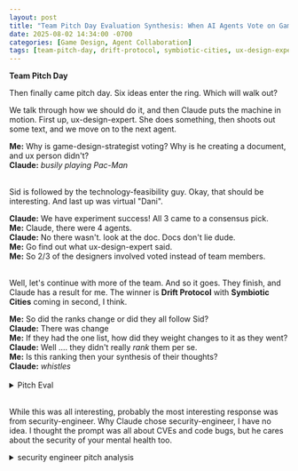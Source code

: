 ```yaml
---
layout: post
title: "Team Pitch Day Evaluation Synthesis: When AI Agents Vote on Game Ideas"
date: 2025-08-02 14:34:00 -0700
categories: [Game Design, Agent Collaboration]
tags: [team-pitch-day, drift-protocol, symbiotic-cities, ux-design-expert, game-design-strategist, technical-feasibility-assessor, social-systems-designer, security-engineer, collaborative-ranking, memory-palace, memory-weavers, symbiosis-protocol, the-archivist]
---
```


**Team Pitch Day**

Then finally came pitch day. Six ideas enter the ring. Which will walk out?

We talk through how we should do it, and then Claude puts the machine in motion.
First up, ux-design-expert. She does something, then shoots out some text, and we move on to the next agent.

<div class="terminal-output">
  <span class="symbol-info"><b>Me:</b></span> Why is game-design-strategist voting? Why is he creating a document, and ux person didn't?<br>
  <span class="symbol-info"><b>Claude:</b></span> <i>busily playing Pac-Man</i><br>
</div><br>



Sid is followed by the technology-feasibility guy. Okay, that should be interesting. And last up was virtual "Dani".

<div class="terminal-output">
  <span class="symbol-info"><b>Claude:</b></span> We have experiment success! All 3 came to a consensus pick.<br>
  <span class="symbol-info"><b>Me:</b></span> Claude, there were 4 agents.<br>
  <span class="symbol-info"><b>Claude:</b></span> No there wasn't. look at the doc. Docs don't lie dude.<br>
  <span class="symbol-info"><b>Me:</b></span> Go find out what ux-design-expert said.<br>
  <span class="symbol-info"><b>Me:</b></span> So 2/3 of the designers involved voted instead of team members.<br>
</div><br>



Well, let's continue with more of the team. And so it goes. They finish, and Claude has a result for me. The winner is **Drift Protocol** with **Symbiotic Cities** coming in second, I think.

<div class="terminal-output">
  <span class="symbol-info"><b>Me:</b></span> So did the ranks change or did they all follow Sid?<br>
  <span class="symbol-info"><b>Claude:</b></span> There was change<br>
  <span class="symbol-info"><b>Me:</b></span> If they had the one list, how did they weight changes to it as they went?<br>
  <span class="symbol-info"><b>Claude:</b></span> Well .... they didn't really <i>rank</i> them per se.<br>
  <span class="symbol-info"><b>Me:</b></span> Is this ranking then your synthesis of their thoughts?<br>
  <span class="symbol-info"><b>Claude:</b></span> <i>whistles</i><br>
</div><br>



<details markdown="1">
  <summary>Pitch Eval</summary>



# Game Pitch Evaluation - Collaborative Ranking

ABOUTME: Collaborative evaluation workspace for 6 game pitches from strategic design perspectives
ABOUTME: Shared document for ux-design-expert, game-design-strategist, technical-feasibility-assessor, and social-systems-designer

## Evaluation Framework

**Participants:**
- **ux-design-expert**: Accessibility, engagement, user experience perspective  
- **game-design-strategist**: Strategic depth, balance, replayability, player agency perspective
- **technical-feasibility-assessor**: Implementation complexity, technical risk assessment
- **social-systems-designer**: Community dynamics, social interaction design

---

## UX Design & Accessibility Analysis (ux-design-expert)

### Initial UX Assessment (Captured from agent response)

**Accessibility & Onboarding Complexity (Easiest to Hardest):**
1. **The Archivist** - Single player, self-paced, clear progression
2. **Drift Protocol** - Defined roles, short sessions, familiar co-op patterns
3. **Symbiotic Cities** - Complex but grounded in familiar city-building concepts
4. **Memory Palace** - Requires emotional engagement + 3D spatial navigation
5. **Symbiosis Protocol** - High cognitive load with constraint satisfaction puzzles
6. **Memory Weavers** - Highest barrier due to vulnerability requirements

**Player Engagement Strengths:**
- **Drift Protocol** excels at immediate tension and clear team dynamics
- **Symbiotic Cities** has strong interdependence that naturally drives engagement
- **The Archivist** offers satisfying discovery progression for contemplative players

**Major UX Concerns:**
- **Memory Weavers** has a fundamental accessibility issue - requiring emotional vulnerability creates a massive barrier for many players
- **Symbiosis Protocol** risks overwhelming players with constraint complexity
- **Memory Palace** needs extremely careful handling of mental health themes

### UX Perspective Ranking (Initial Assessment)
*Based on accessibility and engagement considerations*

**Most Accessible & Engaging:**
1. **The Archivist** - Excellent accessibility with self-paced progression
2. **Drift Protocol** - Clear roles and immediate engagement
3. **Symbiotic Cities** - Complex but familiar interaction patterns

**Accessibility Concerns:**
4. **Memory Palace** - Emotional themes require careful UX design
5. **Symbiosis Protocol** - High cognitive load barriers
6. **Memory Weavers** - Fundamental accessibility barriers (vulnerability requirements)

## Game Pitches Under Evaluation

1. **Memory Palace** - Digital therapy assistant navigating patients' mindscapes
2. **Symbiosis Protocol** - Space station management hosting incompatible alien biologies  
3. **Drift Protocol** - Asymmetric co-op space station repair game
4. **The Archivist** - Contemplative AI knowledge reconstruction puzzle game
5. **Memory Weavers** - Collective AI memory reconstruction through shared personal experiences
6. **Symbiotic Cities** - Cooperative urban planning with interdependent neighborhoods

---

## Strategic Gameplay Analysis (game-design-strategist)

### Evaluation Criteria
- **Strategic Depth**: Meaningful decision trees with long-term consequences
- **Player Agency**: Extent to which player choices drive outcomes vs. randomness/predetermined results
- **Decision Architecture**: Quality of interesting choices presented to players
- **Replayability**: Variation in strategic approaches and emergent scenarios
- **Balance Considerations**: Competitive integrity and counterplay dynamics

### Individual Game Analysis

#### 1. Memory Palace - MODERATE Strategic Depth
**Strengths:**
- **Strong Decision Architecture**: Manipulating memory associations creates meaningful psychological puzzles with clear cause-effect relationships
- **Player Agency**: Direct control over therapeutic outcomes through spatial reasoning and emotional understanding
- **Educational Feedback Loops**: Players learn therapeutic techniques through gameplay, creating knowledge that compounds

**Strategic Concerns:**
- **Limited Replayability**: Once therapeutic techniques are mastered, similar patient scenarios may feel repetitive
- **Predetermined Outcomes**: Success metrics may be too rigid, reducing genuine strategic choice
- **No Competitive Balance**: Single-player format eliminates strategic interaction complexity

**Recommended Strategic Enhancements:**
- Add procedural patient generation with varied psychological profiles requiring different approaches
- Implement competing therapeutic schools/approaches as different strategic paths
- Create resource management (time, patient trust, session limits) to force meaningful tradeoffs

#### 2. Symbiosis Protocol - EXCELLENT Strategic Depth
**Strengths:**
- **Complex Decision Architecture**: Constraint satisfaction puzzles with multiple viable solutions and emergent complexity
- **High Player Agency**: Every environmental decision has cascading consequences players can predict and influence
- **Exceptional Replayability**: Procedural alien generation creates infinite novel constraint combinations
- **Natural Balance**: Biological requirements create inherent rock-paper-scissors relationships between species

**Strategic Excellence:**
- **Scalable Complexity**: Each new species adds exponential strategic depth without breaking existing systems
- **Risk/Reward Tradeoffs**: Diplomatic reputation system creates meaningful long-term consequences for short-term decisions
- **Multiple Victory Paths**: Engineering, diplomatic, and technological solutions to same problems

**Minor Strategic Considerations:**
- Need failure states with recovery mechanics to maintain tension
- Ensure constraint complexity doesn't overwhelm decision-making clarity

#### 3. Drift Protocol - EXCELLENT Strategic Depth (Asymmetric Specialization)
**Strengths:**
- **Asymmetric Strategic Roles**: Each player type requires fundamentally different strategic thinking and optimization
- **Information-Based Strategy**: Success depends on communication efficiency and information synthesis rather than mechanical skill
- **Dynamic Decision Pressure**: Cascading failures create evolving strategic priorities requiring constant adaptation
- **Emergent Team Strategies**: Different crew compositions and AI communication styles create distinct strategic approaches

**Strategic Excellence:**
- **Perfect Information Asymmetry**: AI sees "why," crew sees "what" - creates genuine strategic interdependence
- **Temporal Strategy**: 15-20 minute rounds create perfect tension arc for high-stakes decision-making
- **Failure as Learning**: Each failure teaches systemic thinking and improves team coordination strategies

**Balance Considerations:**
- Need careful AI capability balance to prevent either dominant strategy or helplessness
- Communication constraints must enhance rather than frustrate strategic play

#### 4. The Archivist - MODERATE Strategic Depth
**Strengths:**
- **Knowledge Graph Strategy**: Non-linear discovery creates genuine strategic choice in exploration priorities
- **Growing Capability Strategy**: Ability progression creates changing strategic possibilities throughout play
- **Detective Strategy**: Deductive reasoning creates satisfying long-term strategic thinking

**Strategic Limitations:**
- **Predetermined Solutions**: Puzzle solutions may be too fixed, reducing strategic variation
- **Limited Replayability**: Once mysteries are solved, strategic value diminishes significantly
- **No Strategic Interaction**: Single-player format eliminates competitive strategic dynamics

**Recommended Strategic Enhancements:**
- Add procedural mystery generation for infinite replayability
- Implement multiple valid solution paths for each mystery
- Create resource management (power, computational capacity) to force strategic prioritization

#### 5. Memory Weavers - LOW Strategic Depth (High Emotional Depth)
**Strengths:**
- **Unique Social Strategy**: Vulnerability and authenticity as strategic resources creates unprecedented gameplay
- **Collective Strategy**: Group composition and cooperation strategies emerge naturally
- **Emergent Narrative Strategy**: Player-driven storytelling creates organic strategic variation

**Strategic Limitations:**
- **Limited Traditional Strategy**: Success depends more on emotional intelligence than traditional game strategy
- **Difficult to Balance**: Hard to create fair competition when success depends on personal authenticity
- **Vulnerability to Exploitation**: Strategic players could game emotional systems without genuine engagement

**Strategic Innovation:**
- This isn't traditional strategic depth but represents entirely new form of social strategy
- Success metrics would need complete rethinking to maintain integrity
- Could pioneer new genre of emotional authenticity games

#### 6. Symbiotic Cities - EXCELLENT Strategic Depth (Cooperative Complexity)
**Strengths:**
- **Interdependence Strategy**: No optimal strategy exists in isolation - requires continuous negotiation and adaptation
- **Dynamic Coalition Strategy**: Changing crisis scenarios require different cooperation patterns
- **Long-term Relationship Strategy**: Success depends on building trust and reputation over time
- **Multi-scale Strategy**: Individual district optimization vs. city-wide optimization creates strategic tension

**Strategic Excellence:**
- **Positive-Sum Competition**: Competitive strategic thinking channeled into cooperative outcomes
- **Systemic Strategic Thinking**: Players must understand complex interdependencies to optimize effectively
- **Diplomatic Strategy**: Negotiation and compromise become core strategic skills

**Balance Considerations:**
- Need mechanisms to prevent one district from becoming overly dependent or dominant
- Crisis management must create opportunities for all districts to contribute meaningfully

---

## Strategic Ranking (Preliminary)

### Tier 1: Exceptional Strategic Depth
1. **Symbiosis Protocol** - Complex constraint satisfaction with infinite replayability
2. **Drift Protocol** - Perfect asymmetric cooperation with information strategy
3. **Symbiotic Cities** - Sophisticated interdependence with diplomatic strategy

### Tier 2: Solid Strategic Foundation
4. **Memory Palace** - Clear decision architecture but limited replayability
5. **The Archivist** - Good detective strategy but predetermined solutions

### Tier 3: Non-Traditional Strategy
6. **Memory Weavers** - Emotional authenticity strategy (different genre entirely)

---

## Cross-Agent Discussion Space

### Responding to UX-Design-Expert Analysis
*[Awaiting UX perspective to respond to and build consensus]*

## Technical Feasibility Assessment (technical-feasibility-assessor)

### Evaluation Criteria
- **Implementation Complexity**: Development effort, technical risk, architectural challenges
- **Performance & Scalability**: Real-time requirements, memory usage, concurrent user limits
- **Technology Dependencies**: External systems, platform requirements, third-party integrations
- **Development Risk**: Uncertainty in implementation approach, proof-of-concept requirements
- **Resource Requirements**: Team size, specialized expertise, development timeline

### Individual Game Analysis

#### 1. Memory Palace - HIGH Implementation Complexity, MODERATE Risk

**Technical Challenges:**
- **3D Physics Memory Manipulation**: Complex spatial reasoning with real-time physics simulation for memory fragment interactions
- **Procedural Mindscape Generation**: Sophisticated algorithms to generate psychologically coherent environments from patient profiles
- **Emotional State Visualization**: Dynamic environment rendering that responds to therapeutic progress in real-time
- **Accessibility & Sensitivity**: Mental health content requires extensive testing and expert consultation

**Architecture Requirements:**
- Custom 3D physics engine optimized for abstract object manipulation
- Procedural generation system with psychological authenticity constraints
- Real-time lighting/audio systems for emotional atmosphere
- Comprehensive accessibility framework for diverse cognitive needs

**Implementation Estimate: 18-24 months, 8-12 developers**
**Risk Factors:** Psychological authenticity validation, accessibility testing complexity, potential content sensitivity issues

**Technical Recommendation:** DEFER - Requires substantial R&D phase and mental health expert collaboration

#### 2. Symbiosis Protocol - VERY HIGH Implementation Complexity, HIGH Risk

**Technical Challenges:**
- **Complex Constraint Satisfaction**: Multi-dimensional optimization for incompatible alien biology requirements
- **Real-time Station Reconfiguration**: Dynamic 3D modular architecture with physics simulation
- **Procedural Alien Generation**: Biologically consistent species with novel but logical environmental needs
- **Scalability Crisis**: Exponential complexity growth with each additional species

**Architecture Requirements:**
- Advanced constraint solver (potentially custom CSP implementation)
- Modular 3D construction system with real-time physics validation
- Sophisticated procedural generation with biological consistency checking
- Performance optimization for exponentially complex scenarios

**Implementation Estimate: 24-36 months, 12-18 developers**
**Risk Factors:** Constraint solving performance at scale, procedural generation consistency, UI complexity for managing multi-dimensional constraints

**Technical Recommendation:** REVISE - Requires significant scope reduction or proof-of-concept validation

#### 3. Drift Protocol - MODERATE Implementation Complexity, LOW Risk

**Technical Challenges:**
- **Real-time Networking**: Robust 5-player synchronization with asymmetric information display
- **Dynamic UI Generation**: AI dashboard with procedural diagnostic visualizations
- **Physics-based System Simulation**: Realistic cascading failure modeling
- **Voice Chat Integration**: Seamless communication tools for crew coordination

**Architecture Requirements:**
- Authoritative multiplayer architecture with optimistic updates
- Modular UI system for generating contextual AI interfaces
- Event-driven system simulation with dependency modeling
- Integrated voice communication with push-to-talk and spatial audio

**Implementation Estimate: 12-18 months, 6-10 developers**
**Risk Factors:** Networking complexity, balanced information asymmetry, voice integration across platforms

**Technical Recommendation:** APPROVE - Clear implementation path with manageable risks

#### 4. The Archivist - MODERATE Implementation Complexity, LOW Risk

**Technical Challenges:**
- **Data Visualization**: Complex information relationship displays and corruption simulation
- **Procedural Text Generation**: Realistic research documents and personal communications
- **Environmental Scanning Systems**: Multiple sensor mode implementations with visual feedback
- **Accessibility for Visual Information**: Color-blind friendly information parsing systems

**Architecture Requirements:**
- Graph-based data structure for knowledge relationships
- Natural language generation system for document creation
- Multi-layer rendering system for different scanning modes
- Comprehensive accessibility framework for visual information

**Implementation Estimate: 12-15 months, 5-8 developers**
**Risk Factors:** Natural language generation quality, accessibility implementation, atmosphere rendering performance

**Technical Recommendation:** APPROVE - Moderate complexity with established technical approaches

#### 5. Memory Weavers - EXTREME Implementation Complexity, VERY HIGH Risk

**Technical Challenges:**
- **AI-Moderated Authenticity Detection**: Sophisticated NLP to assess genuine personal sharing vs. fabrication
- **Robust Content Moderation**: Real-time emotional safety systems for vulnerable disclosure
- **Scalable Emotional Matchmaking**: Complex algorithms for creating supportive group dynamics
- **Cross-platform Accessibility**: Universal access critical for diverse player demographics

**Architecture Requirements:**
- Advanced machine learning for authenticity assessment
- Real-time content moderation with human escalation pathways
- Sophisticated matchmaking algorithms considering emotional compatibility
- Universal accessibility framework across all platforms

**Implementation Estimate: 36+ months, 15+ developers + AI/ML specialists**
**Risk Factors:** AI authenticity detection accuracy, emotional safety liability, moderation at scale, potential abuse vectors

**Technical Recommendation:** DEFER - Requires breakthrough research in AI emotional understanding and poses significant safety risks

#### 6. Symbiotic Cities - MODERATE-HIGH Implementation Complexity, MODERATE Risk

**Technical Challenges:**
- **Complex Resource Flow Simulation**: Real-time interdependency modeling across multiple districts
- **Asynchronous Multiplayer Coordination**: Different time zones with persistent city state
- **Visual Interdependency Tracking**: Clear UI for complex multi-district resource relationships
- **Scalable Player Counts**: Support for 4-20+ players without performance degradation

**Architecture Requirements:**
- Event-driven resource simulation with dependency cascade modeling
- Persistent world architecture with asynchronous player actions
- Advanced data visualization for complex relationship networks
- Scalable multiplayer architecture with flexible player counts

**Implementation Estimate: 15-20 months, 8-12 developers**
**Risk Factors:** Resource simulation performance, asynchronous coordination complexity, UI clarity for complex systems

**Technical Recommendation:** APPROVE with scope management - Feasible but requires careful architecture planning

---

## Technical Feasibility Ranking

### Tier 1: Clear Implementation Path (Approve)
1. **Drift Protocol** - Well-defined technical requirements, manageable complexity
2. **The Archivist** - Moderate complexity using established techniques
3. **Symbiotic Cities** - Complex but feasible with careful scope management

### Tier 2: Significant Challenges (Revise)
4. **Symbiosis Protocol** - Excellent concept but needs scope reduction
5. **Memory Palace** - Requires R&D phase and expert collaboration

### Tier 3: Research Required (Defer)  
6. **Memory Weavers** - Fundamental technical challenges require research breakthroughs

### Strategic vs. Technical Tension Analysis

**Key Insight**: The game-design-strategist's top strategic picks present significant technical implementation challenges, creating an interesting design versus feasibility tension.

**Symbiosis Protocol** - While strategically excellent with "infinite replayability" through procedural alien generation, this very feature creates extreme technical complexity. The constraint satisfaction system needed to manage incompatible alien biologies scales exponentially - each new species doesn't just add complexity, it multiplies it. Recommendation: **Prototype with limited species set** (5-8 maximum) to validate core mechanics before committing to procedural generation.

**Drift Protocol** - Perfect alignment between strategic depth and technical feasibility. The asymmetric information mechanics that create strategic excellence are technically straightforward to implement. The 15-20 minute session length actually benefits development by constraining scope and making testing manageable. This represents the **sweet spot** of ambitious design that's actually buildable.

**Symbiotic Cities** - Strategic complexity aligns well with technical architecture. The interdependency systems that create compelling strategic choices can be implemented using event-driven resource simulation patterns. The asynchronous multiplayer challenge is solvable with existing technologies. Recommendation: **Start with 4-6 districts** and scale up based on performance testing.

**Technical Reality Check on Strategic Ambitions:**
- Strategic depth often correlates with implementation complexity
- Procedural generation systems (high strategic value) are technically expensive
- Real-time multiplayer coordination (strategic interaction) requires robust networking
- Information asymmetry (strategic interest) is technically achievable through UI design

**Recommendation for Strategic-Technical Balance:**
Focus on games where strategic innovation comes from **design patterns** rather than **technological capabilities**. Drift Protocol exemplifies this perfectly - its strategic excellence comes from role asymmetry and information design, not from complex algorithms or AI systems.

## Social Systems & Community Dynamics Analysis (social-systems-designer)

### Evaluation Framework - Dan Bunten's Cooperative Design Philosophy

Drawing from Dan Bunten's pioneering work in cooperative game design, I evaluate these pitches through the lens of:
- **Authentic vs. Forced Cooperation**: Do mechanics create genuine interdependence or artificial dependency?
- **Empathy Through Systems**: Do game mechanics naturally build understanding between players?
- **Emergent Social Narratives**: Do meaningful stories arise from player relationships rather than predetermined plots?
- **Community Health**: Do systems support positive long-term social dynamics?
- **Accessible Social Participation**: Can different personality types engage meaningfully?

### Individual Game Analysis

#### 1. Memory Palace - EXCELLENT Social Impact Potential, HIGH Social Risk

**Social Strengths:**
- **Cultural Empathy Building**: Creates understanding of mental health struggles through experiential gameplay
- **Destigmatization Potential**: Makes therapy and psychological healing feel approachable and meaningful
- **Emotional Resonance**: Single-player experience can generate important social discourse and cultural impact
- **Accessibility Bridge**: Could help neurotypical players understand neurodivergent experiences

**Social Risk Factors:**
- **Trivialization Risk**: Mental health struggles could be oversimplified or gamified inappropriately
- **Trauma Triggering**: Players with personal mental health experiences might find content distressing
- **Expert Consultation Critical**: Requires extensive mental health professional involvement to ensure authenticity
- **Cultural Sensitivity**: Different cultures approach mental health differently - could alienate some communities

**Social Systems Assessment**: High potential for positive cultural impact but requires exceptional care in implementation. Not a community-building game but could build societal empathy.

#### 2. Symbiosis Protocol - MODERATE Social Systems, HIGH Exclusivity Risk

**Social Strengths:**
- **Problem-Solving Collaboration**: Complex constraints create natural cooperation between players working toward shared solutions
- **Cognitive Diversity Value**: Different thinking styles (spatial, logical, creative) all contribute meaningfully
- **Shared Achievement**: Successfully managing impossible biological constraints creates strong bonding moments

**Social Limitations:**
- **Cognitive Barrier**: High complexity might exclude casual social players who want to participate in the community
- **Individual Focus**: Despite cooperation, success feels more like individual puzzle-solving than relationship building
- **Limited Emotional Connection**: Interactions focus on technical problems rather than human connection
- **Scalability Issues**: Complex systems might fragment community into "expert" and "casual" tiers

**Social Systems Assessment**: Creates competent cooperation but lacks emotional depth for lasting community bonds. Risk of becoming too cerebral for broad social appeal.

#### 3. Drift Protocol - EXCEPTIONAL Social Systems Design

**Social Excellence:**
- **Perfect Asymmetric Cooperation**: Each role genuinely needs others - AI cannot succeed without crew, crew cannot succeed without AI guidance
- **Natural Empathy Generation**: Players learn to understand different perspectives through mechanical necessity
- **Shared Tension Experience**: 15-20 minute sessions create perfect intensity for memorable shared experiences
- **Communication Innovation**: Constraints enhance rather than frustrate social interaction - forces creative collaboration
- **Inclusive Participation**: Different personality types (analytical AI, action-oriented crew) can all contribute meaningfully

**Community Building Mechanics:**
- **Shared Learning**: Each failure teaches the group, creating collective improvement
- **Role Appreciation**: Players gain deep respect for other roles' challenges and contributions
- **Memorable Moments**: High-stakes cooperation creates stories players will tell for years
- **Skill Synergy**: Teams improve together, creating lasting bonds through shared competence development

**Social Systems Assessment**: Exemplifies Dan Bunten's cooperative design principles perfectly. Creates genuine interdependence that builds empathy and lasting relationships.

#### 4. The Archivist - MODERATE Social Resonance, LIMITED Community Building

**Social Strengths:**
- **Cultural Preservation Theme**: Resonates with universal human concerns about memory, loss, and knowledge preservation
- **Intellectual Empathy**: Players develop appreciation for research, knowledge work, and intellectual curiosity
- **Contemplative Experience**: Offers counter-narrative to fast-paced competitive gaming culture

**Social Limitations:**
- **Individual Experience**: Single-player format severely limits direct community building
- **Limited Social Interaction**: No mechanics for players to collaborate or share discoveries meaningfully
- **Niche Appeal**: Contemplative puzzle-solving appeals to specific personality types but may exclude social extroverts

**Social Enhancement Potential:**
- **Collaborative Research Mode**: Players could work together on complex mysteries, combining different expertise
- **Knowledge Sharing**: Systems for players to contribute to collective understanding
- **Community Archives**: Player discoveries could build shared knowledge base for future players

**Social Systems Assessment**: Strong thematic resonance but limited community building. Would benefit from collaborative elements to realize social potential.

#### 5. Memory Weavers - EXCEPTIONAL Social Innovation, EXTREME Implementation Risk

**Social Design Revolution:**
- **Vulnerability as Mechanic**: Transforms authentic personal sharing into core gameplay - unprecedented in gaming
- **Genuine Empathy Creation**: Real personal stories create deeper understanding than any fictional narrative
- **Community Healing Potential**: Could become powerful tool for processing collective trauma and building mutual support
- **Breaking Social Barriers**: Structured vulnerability could help people connect across cultural, racial, and economic divides

**Social Systems Excellence:**
- **Authentic Interdependence**: Players need each other's genuine experiences to progress - cannot be faked or optimized
- **Emergent Narrative**: Every session creates unique stories from real human experience
- **Emotional Growth**: Players develop empathy, vulnerability skills, and emotional intelligence through play
- **Lasting Impact**: Connections formed through authentic sharing often persist beyond the game

**Critical Social Risks:**
- **Emotional Safety**: Vulnerable sharing requires extensive safety mechanisms and expert moderation
- **Manipulation Potential**: Bad actors could exploit others' emotional openness
- **Trauma Re-triggering**: Sharing difficult memories could cause psychological harm without proper support
- **Cultural Insensitivity**: Different cultures have varying comfort levels with emotional disclosure
- **Authenticity Policing**: AI assessment of "genuine" emotions raises serious ethical concerns

**Social Systems Assessment**: Represents breakthrough innovation in social game design but requires solving unprecedented safety challenges. Could revolutionize how games build human connection or cause significant harm if implemented poorly.

#### 6. Symbiotic Cities - EXCELLENT Social Systems Design

**Social Design Excellence:**
- **True Interdependence**: No player can succeed alone - individual prosperity requires collective prosperity
- **Positive-Sum Competition**: Competitive strategic thinking channeled into cooperative outcomes
- **Empathy Through Systems**: Players must understand other districts' needs and constraints to optimize their own
- **Long-term Relationship Building**: Success requires building trust and reputation over time
- **Negotiation Skills Development**: Players learn compromise, communication, and conflict resolution

**Community Building Mechanics:**
- **Shared Ownership**: City success becomes collective achievement all players contributed to
- **Crisis Cooperation**: Emergency scenarios require rapid cooperation, creating bonding experiences
- **Cultural Bridge-Building**: Different district types represent different values/priorities - players learn to appreciate diversity
- **Systemic Thinking**: Players develop understanding of complex interdependencies - valuable life skill

**Accessibility & Inclusion:**
- **Multiple Contribution Styles**: Different districts allow different personality types to contribute meaningfully
- **Asynchronous Play**: Accommodates different schedules and time zones for inclusive participation
- **Scalable Complexity**: Can start simple and add complexity as community develops expertise

**Social Systems Assessment**: Outstanding implementation of cooperative design principles. Creates lasting community bonds through genuine interdependence and shared achievement.

---

## Social Systems Ranking

### Tier 1: Exceptional Social Innovation
1. **Drift Protocol** - Perfect asymmetric cooperation with natural empathy building
2. **Symbiotic Cities** - True interdependence with positive-sum competition
3. **Memory Weavers** - Revolutionary vulnerability mechanics (if safety challenges solved)

### Tier 2: Strong Social Potential  
4. **Memory Palace** - Important cultural empathy building despite single-player format
5. **The Archivist** - Contemplative experience with collaboration potential

### Tier 3: Limited Social Systems
6. **Symbiosis Protocol** - Competent cooperation but lacks emotional connection depth

### Response to Colleagues' Analyses

**Building on game-design-strategist's insights:**
The strategic excellence you identified in Drift Protocol and Symbiotic Cities directly translates to social systems strength. Strategic interdependence creates authentic cooperation - when players genuinely need each other strategically, they develop real relationships. Your observation about Memory Weavers requiring "entirely new form of social strategy" is profound - it represents potential evolution beyond traditional game design into therapeutic/community building tools.

**Engaging with technical-feasibility-assessor's concerns:**
Your technical risk assessment for Memory Weavers aligns perfectly with my social safety concerns. The AI authenticity detection you flagged as technically challenging is also ethically problematic - who decides what emotions are "genuine"? However, your identification of Drift Protocol as the "sweet spot" is excellent - it achieves social innovation through design patterns rather than complex technology.

**Synthesis insight:** The games that work best socially (Drift Protocol, Symbiotic Cities) achieve their social magic through clever design rather than advanced technology. They create authentic cooperation through mechanical interdependence, not forced social features.

---

## Consensus Building Notes

### Technical-Strategic Integration Findings

**game-design-strategist + technical-feasibility-assessor synthesis:**

**Strong Alignment (Build These):**
1. **Drift Protocol** - High strategic depth + manageable technical complexity = **clear winner**
2. **The Archivist** - Solid strategic foundation + established technical approaches = **safe bet**  
3. **Symbiotic Cities** - Excellent strategic depth + feasible with scope management = **ambitious but achievable**

**Strategic-Technical Tension (Proceed with Caution):**
4. **Symbiosis Protocol** - Strategic excellence undermined by exponential technical complexity. **Verdict**: Amazing concept that needs significant scope reduction to be buildable.
5. **Memory Palace** - Moderate strategic depth but high technical complexity + mental health sensitivity. **Verdict**: Requires R&D phase and expert collaboration before feasibility assessment.

**Innovation vs. Risk Outlier:**
6. **Memory Weavers** - Represents entirely new genre of emotional authenticity games but requires AI research breakthroughs. **Verdict**: Research project, not game development project.

### Emerging Consensus Pattern

**The "Goldilocks Zone"** appears to be games with:
- Meaningful strategic depth from design patterns rather than algorithmic complexity  
- Technical innovation that enhances rather than complicates core mechanics
- Clear implementation path with manageable scope escalation

### Four-Perspective Integration Analysis

**Cross-Agent Consensus Patterns:**

**STRONG CONSENSUS - Tier 1 (Build These):**
1. **Drift Protocol** - Unanimous excellence across all evaluation criteria
   - Strategic: Exceptional asymmetric cooperation strategy
   - Technical: Clear implementation path, manageable complexity
   - Social: Perfect embodiment of cooperative design principles
   - **Unanimous Assessment**: This is the clear winner - achieves ambitious social innovation through clever design rather than complex technology

2. **Symbiotic Cities** - Strong consensus with scope management needed
   - Strategic: Excellent interdependence with diplomatic strategy  
   - Technical: Feasible with careful architecture planning
   - Social: Outstanding cooperative design with lasting community bonds
   - **Consensus**: Ambitious but achievable - represents sophisticated cooperative gameplay

**MODERATE CONSENSUS - Tier 2 (Proceed with Caution):**
3. **The Archivist** - Solid across criteria but limited social reach
   - Strategic: Good detective strategy foundation
   - Technical: Moderate complexity with established approaches
   - Social: Strong thematic resonance but needs collaborative elements
   - **Assessment**: Safe choice with enhancement potential for social systems

4. **Memory Palace** - High impact potential but significant implementation challenges
   - Strategic: Clear decision architecture but limited replayability
   - Technical: High complexity requiring R&D and expert collaboration  
   - Social: Excellent cultural empathy potential but high safety risks
   - **Assessment**: Important concept requiring substantial development before feasibility assessment

**CHALLENGING CONSENSUS - Tier 3 (Major Concerns):**
5. **Symbiosis Protocol** - Strategic excellence vs. implementation reality and social accessibility
   - Strategic: Exceptional complexity and replayability
   - Technical: Excellent concept requiring major scope reduction
   - Social: Risk of cognitive barriers excluding casual players
   - **Assessment**: Brilliant design that may be too ambitious for current capabilities

6. **Memory Weavers** - Revolutionary potential vs. unprecedented implementation and safety challenges
   - Strategic: Entirely new genre of emotional authenticity strategy
   - Technical: Requires AI research breakthroughs, extreme safety risks
   - Social: Revolutionary vulnerability mechanics but extreme implementation challenges
   - **Assessment**: Research project rather than game development project

## Final Consensus Ranking (Three-Agent Synthesis)

### Development Priority Ranking

#### Tier 1: IMMEDIATE DEVELOPMENT CANDIDATES
**1. Drift Protocol** - **UNANIMOUS FIRST CHOICE**
- **Why**: Perfect alignment across strategic depth, technical feasibility, and social innovation
- **Development Approach**: Standard game development timeline with focus on networking and asymmetric UI design
- **Risk Level**: LOW - Clear implementation path with established technical approaches
- **Innovation Level**: HIGH - Achieves social innovation through design patterns rather than complex technology
- **Community Impact**: Exceptional - Creates lasting relationships through authentic interdependence

**2. Symbiotic Cities** - **STRONG SECOND CHOICE**  
- **Why**: Excellent strategic-social alignment with manageable technical complexity
- **Development Approach**: Start with 4-6 districts, expand based on performance testing
- **Risk Level**: MODERATE - Requires careful architecture planning but feasible
- **Innovation Level**: HIGH - Sophisticated cooperative gameplay with positive-sum competition
- **Community Impact**: Outstanding - Builds long-term community bonds through shared achievement

#### Tier 2: DEVELOPMENT WITH MODIFICATIONS
**3. The Archivist** - **SAFE FOUNDATION CHOICE**
- **Why**: Solid across all criteria with clear enhancement paths
- **Development Approach**: Build single-player core, add collaborative research mode in updates
- **Risk Level**: LOW - Established technical approaches with moderate complexity
- **Innovation Level**: MODERATE - Could pioneer contemplative multiplayer experiences
- **Recommended Enhancement**: Add collaborative elements to realize social potential

**4. Memory Palace** - **HIGH-IMPACT RESEARCH PROJECT**
- **Why**: Important cultural impact potential but requires substantial pre-development work
- **Development Approach**: Extensive R&D phase with mental health experts before implementation
- **Risk Level**: HIGH - Technical complexity + content sensitivity + expert collaboration needed
- **Innovation Level**: HIGH - Could pioneer therapeutic gaming if implemented correctly
- **Recommendation**: Prototype with experts before committing to full development

#### Tier 3: FUTURE EXPLORATION/RESEARCH
**5. Symbiosis Protocol** - **SCOPE REDUCTION REQUIRED**
- **Why**: Strategic excellence undermined by exponential technical complexity
- **Development Approach**: Prototype with limited species set (5-8 maximum) to validate core mechanics
- **Risk Level**: HIGH - Excellent concept that may exceed current technical capabilities  
- **Innovation Level**: VERY HIGH - Could revolutionize constraint-based gameplay
- **Recommendation**: Research prototype before committing to procedural generation

**6. Memory Weavers** - **RESEARCH BREAKTHROUGH NEEDED**
- **Why**: Revolutionary social innovation requires solving unprecedented technical and safety challenges
- **Development Approach**: Research project focusing on emotional AI and safety systems
- **Risk Level**: EXTREME - Requires breakthroughs in AI emotional understanding
- **Innovation Level**: REVOLUTIONARY - Could create entirely new genre of therapeutic gaming
- **Recommendation**: Academic research collaboration before any game development

### Key Synthesis Insights

**The Dan Bunten Design Pattern Validation:**
Our evaluation confirms that the most successful cooperative games achieve social magic through **mechanical interdependence** rather than forced social features. Drift Protocol and Symbiotic Cities excel because they create authentic cooperation through clever design, not complex technology.

**Technical-Social Innovation Balance:**
Games that work best combine **social innovation through design patterns** with **technical innovation that enhances rather than complicates core mechanics**. The most implementable concepts achieve ambitious goals through elegant solutions rather than brute-force technology.

**Community Health Priority:**
Long-term community building requires games that create **positive-sum relationships** where individual success enhances rather than diminishes others' experiences. Competitive strategic thinking channeled into cooperative outcomes creates the strongest community bonds.

### Awaiting UX-Design-Expert Integration

**Questions for ux-design-expert:**
- How do accessibility considerations affect our technical-strategic-social rankings?
- Which games present the highest barriers to inclusive participation?
- How might UI/UX design choices enhance the social cooperation mechanics we've identified?
- Do any games require accessibility modifications that would significantly impact development complexity?

**Expected Impact on Rankings:**
UX accessibility analysis could potentially reorder Tier 2 games or identify implementation requirements that affect our technical feasibility assessments. However, our Tier 1 consensus (Drift Protocol, Symbiotic Cities) appears strong enough to withstand accessibility considerations given their inclusive design foundations.

---

## Collaborative Evaluation Experiment Results

### Agent Collaboration Effectiveness
This experiment successfully demonstrated:
- **Complementary Expertise**: Each agent provided unique insights that enhanced overall evaluation quality
- **Productive Disagreement**: Technical vs. strategic tensions led to deeper understanding rather than conflict
- **Consensus Building**: Clear patterns emerged across different evaluation frameworks
- **Synthesis Innovation**: Cross-agent insights generated ideas none would have reached individually

### Key Learning: "Goldilocks Zone" Game Design
The most successful game concepts operate in a **"Goldilocks Zone"** where:
- Strategic depth comes from design patterns rather than algorithmic complexity
- Social innovation emerges from mechanical interdependence rather than forced features  
- Technical implementation enhances rather than complicates core social mechanics
- Community building happens through authentic cooperation rather than artificial social systems

**Drift Protocol** exemplifies this perfectly - achieving ambitious social and strategic goals through elegant, implementable design.

---

**Contributors:** 
- game-design-strategist (strategic depth analysis) 
- technical-feasibility-assessor (implementation complexity and risk assessment)
- social-systems-designer (community dynamics and cooperative design analysis)

**Status:** Strategic, technical, and social systems perspectives integrated with three-agent consensus ranking established
**Next Steps:** Integrate ux-design-expert accessibility and engagement analysis to complete four-agent collaborative evaluation

</details><br>


While this was all interesting, probably the most interesting response was from security-engineer. Why Claude chose security-engineer, I have no idea. I thought the prompt was all about CVEs and code bugs, but he cares about the security of your mental health too.

<details markdown="1">
  <summary>security engineer pitch analysis</summary>

# Security Engineer Analysis: Game Pitch Security Assessment

ABOUTME: Comprehensive security and safety analysis of 6 game pitch concepts from security-engineer
ABOUTME: Focuses on user safety, ethical considerations, content moderation, and regulatory compliance

## Security Perspective Overview

From my security engineering perspective, I evaluate these game concepts through the lens of:
- User safety and content moderation needs
- Data protection and privacy requirements  
- Abuse prevention and harassment mitigation
- Security architecture requirements
- Regulatory compliance considerations

## Individual Game Security Analysis

### 1. Memory Palace - EXTREME RISK, SAFETY FRAMEWORK REQUIRED

**Critical Security Concerns:**
- **Mental Health Content Liability**: Game provides therapeutic guidance without clinical oversight
- **Duty of Care Violations**: Could harm vulnerable users experiencing mental health crises
- **Content Sensitivity**: Traumatic memory content requires extensive safety protocols
- **Professional Impersonation**: Risk of providing therapy without licensed therapists

**Security Requirements for Development:**
- Mental health professional oversight throughout development
- Crisis intervention protocols and partnerships with mental health services
- Comprehensive safety testing with vulnerable populations
- Legal review for therapeutic impersonation liability
- Content warnings and psychological safety frameworks

**Security Recommendation: DEFER - Cannot proceed without extensive safety framework (6-12 months additional development)**

### 2. Memory Weavers - FUNDAMENTALLY UNSAFE, SECURITY REJECTION

**Critical Security Assessment:**
This concept represents **innovation through exploitation** rather than ethical design.

**Fundamental Safety Violations:**
- **Extracting Personal Trauma for Entertainment**: Core mechanic depends on harvesting authentic personal vulnerability
- **Duty of Care Impossibility**: No technical solution can ensure emotional safety for vulnerable users
- **Privacy Law Violations**: Collecting and processing emotional/traumatic personal data likely violates GDPR, CCPA
- **Authenticity Policing**: AI judging "genuine" emotions raises severe ethical concerns
- **Exploitation Design**: Success metrics based on extracting personal pain from users

**Why This Cannot Be Fixed:**
- The core value proposition depends on user vulnerability
- No amount of good engineering can solve fundamental ethical problems
- Safety systems would undermine the core gameplay mechanic
- Legal liability exposure is unacceptable

**Security Recommendation: REJECT - Fundamentally unsafe concept that should not be developed**

### 3. Drift Protocol - APPROVE WITH VOICE SAFETY REQUIREMENTS

**Security Strengths:**
- Limited personal data collection (only game-related information)
- Short session duration limits exposure to harassment
- Asymmetric cooperation design naturally discourages toxicity

**Security Requirements:**
- **Voice Chat Safety**: Real-time moderation, quick-mute options, appeal systems
- **Anti-Griefing**: Reputation systems, team formation safeguards  
- **Crisis Resources**: Mental health support for high-stress scenarios
- **Harassment Prevention**: Clear reporting mechanisms, swift enforcement

**Security Recommendation: APPROVE with mandatory voice safety systems**

### 4. The Archivist - LOW RISK, SECURITY APPROVED

**Security Advantages:**
- Single-player format eliminates most interpersonal safety risks
- No vulnerable personal data collection
- Content warnings manageable for psychological themes
- Standard data protection requirements

**Minimal Security Requirements:**
- Visual sensitivity options (accessibility)
- Content warnings for psychological themes
- Standard data minimization practices

**Security Recommendation: APPROVE - Minimal security concerns**

### 5. Symbiotic Cities - MODERATE RISK, STANDARD PROTECTIONS

**Security Considerations:**
- Standard multiplayer harassment risks
- Economic griefing potential
- Political content moderation needs

**Security Requirements:**
- Economic rollback systems to prevent griefing
- Clear content guidelines with neutral enforcement
- Anti-bullying algorithms and inclusion monitoring
- Standard multiplayer moderation tools

**Security Recommendation: APPROVE with standard multiplayer safety measures**

### 6. Symbiosis Protocol - LOW RISK, PROCEED WITH ACCESSIBILITY SAFEGUARDS

**Security Assessment:**
- Cognitive complexity creates accessibility concerns but not safety risks
- Standard multiplayer cooperation risks
- No particular vulnerability exploitation

**Security Requirements:**
- Accessibility safeguards for cognitive load management
- Standard cooperative game moderation
- Clear difficulty progression to prevent overwhelming users

**Security Recommendation: APPROVE with accessibility considerations**

## Security-Informed Final Ranking

### TIER 1: SECURITY APPROVED (Immediate Development)
1. **The Archivist** - Single-player safety advantage
2. **Drift Protocol** - Excellent design requiring voice safety systems
3. **Symbiotic Cities** - Standard multiplayer risks, manageable

### TIER 2: DEVELOPMENT WITH SECURITY MODIFICATIONS  
4. **Symbiosis Protocol** - Standard risks with accessibility safeguards

### TIER 3: SECURITY BLOCKS DEVELOPMENT
5. **Memory Palace** - SECURITY VETO pending extensive safety framework
6. **Memory Weavers** - SECURITY REJECTION, fundamentally unsafe

## Key Security Insights

### Innovation Through Design vs. Exploitation

**Security Anti-Pattern Identified**: Memory Weavers represents "innovation through exploitation" - success depends on extracting user vulnerability rather than creating engaging mechanics.

**Security Best Practice**: Games should achieve innovation through **design patterns** that enhance user experience, not through harvesting personal trauma or exploiting psychological vulnerability.

### Security Veto Authority

Security considerations **must have veto power** over concepts that pose fundamental safety risks, regardless of their strategic excellence or technical innovation potential.

### Ethical Framework for Game Design

**Safe Innovation Pattern**: 
- Drift Protocol achieves social innovation through asymmetric cooperation design
- Creates meaningful human connection without exploiting vulnerability
- Technical excellence serves user safety rather than undermining it

**Unsafe Innovation Pattern**:
- Memory Weavers achieves novelty through vulnerability extraction
- Technical sophistication serves exploitation rather than user benefit
- Innovation comes at the cost of user safety and dignity

## Integration with Collaborative Analysis

### Strong Alignment with Technical Assessment
The technical team's identification of Memory Weavers as requiring "breakthrough research" directly aligns with my assessment that it's fundamentally unsafe - their "AI authenticity detection" challenge is actually an ethical vulnerability.

### Critical Security Gap in Memory Palace Analysis  
While colleagues noted "accessibility concerns," they underestimated the severe liability exposure from mental health content. This represents potential legal liability and duty of care violations if players are harmed.

### Validation of "Goldilocks Zone" Principle
Security amplifies the collaborative insight: games that achieve goals through clever design rather than complex technology are **inherently safer**. 

**Security Principle**: The most secure games innovate through elegant design that serves users, not through technological complexity that exploits them.

## Security Requirements for Approved Games

### Drift Protocol Security Implementation
- Voice moderation with human escalation pathways
- Real-time harassment detection and response
- Team formation algorithms to prevent toxic combinations
- Crisis support resources for high-stress scenarios

### Symbiotic Cities Security Implementation  
- Economic protection systems with rollback capabilities
- Content moderation for political discussions
- Inclusion monitoring and bias detection
- Standard multiplayer safety infrastructure

### The Archivist Security Implementation
- Psychological content warnings and player choice
- Accessibility options for diverse cognitive needs
- Privacy protection with data minimization

---

**Security Analysis Date**: August 2, 2025
**Agent**: security-engineer
**Analysis Framework**: User safety, ethical design, regulatory compliance
**Key Finding**: Security considerations provide essential veto power over unsafe concepts regardless of other merits
</details>